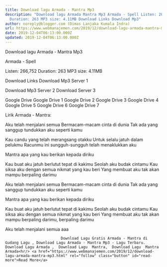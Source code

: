 ```yaml
---
title: Download lagu Armada - Mantra Mp3
description: "Download lagu Armada Mantra Mp3 Armada - Spell Listen: 266,752
  Duration: 263 MP3 size: 4.11MB Download Links Download Mp3"
author: noreply@blogger.com (Dimas Lanjaka Kumala Indra)
url: https://www.webmanajemen.com/2019/12/download-lagu-armada-mantra-mp3.html
date: 2019-12-04T06:13:00.000Z
updated: 2019-12-04T06:13:00.000Z
---
```


Download lagu Armada - Mantra Mp3

  Armada - Spell 

  Listen: 266,752 
  Duration: 263 
  MP3 size: 4.11MB 

  Download Links 
  Download Mp3 Server 1 

  Download Mp3 Server 2 
  Download Server 3 


  Google Drive   Google Drive 1 
  Google Drive 2 
  Google Drive 3 
  Google Drive 4 
  Google Drive 5 
  Google Drive 6 
  Google Drive 7 


                             
Lirik Armada - Mantra:
                             
Aku telah menjalani semua
  Bermacam-macam cinta di dunia
  Tak ada yang sanggup tundukkan aku seperti kamu
  
  Kau candu yang telah merangsang otakku
  Untuk selalu jatuh dalam pelukmu
  Racunmu ini sungguh-sungguh telah menaklukkan aku
  
  Mantra apa yang kau berikan kepada diriku
  
  Kau buat aku jatuh berlutut tepat di kakimu
  Seolah aku budak cintamu
  Kau siksa aku dengan semua nikmat yang kau beri
  Yang membuat aku tak akan mampu berpaling darimu
  
  Aku telah menjalani semua
  Bermacam-macam cinta di dunia
  Tak ada yang sanggup tundukkan aku seperti kamu
  
  Mantra apa yang kau berikan kepada diriku
  
  Kau buat aku jatuh berlutut tepat di kakimu
  Seolah aku budak cintamu
  Kau siksa aku dengan semua nikmat yang kau beri
  Yang membuat aku tak akan mampu berpaling darimu, berpaling darimu
  
  Aku telah menjalani semua aaa                                 
                                 
                             Download Lagu Gratis Armada - Mantra di Gudang Lagu , Download Lagu Armada - Mantra Mp3 - Lagu Terbaru.                                                         Download Lagu Armada ,  Download Lagu  Mantra,  Download Lagu  Mantra Armada<hr/> <a href="https://www.webmanajemen.com/2019/12/download-lagu-armada-mantra-mp3.html" rel="follow" class="button" id="read-more">Read More</a>